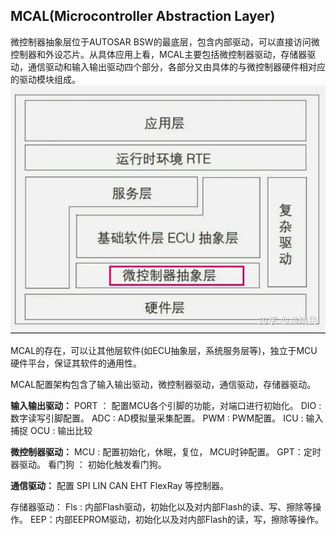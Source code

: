 
## MCAL(Microcontroller Abstraction Layer)
微控制器抽象层位于AUTOSAR BSW的最底层，包含内部驱动，可以直接访问微控制器和外设芯片。从具体应用上看，MCAL主要包括微控制器驱动，存储器驱动，通信驱动和输入输出驱动四个部分，各部分又由具体的与微控制器硬件相对应的驱动模块组成。
![autosar_arch](assert/autosar_arch.png)

MCAL的存在，可以让其他层软件(如ECU抽象层，系统服务层等)，独立于MCU硬件平台，保证其软件的通用性。

MCAL配置架构包含了输入输出驱动，微控制器驱动，通信驱动，存储器驱动。

**输入输出驱动：**
PORT ： 配置MCU各个引脚的功能，对端口进行初始化。
DIO : 数字读写引脚配置。
ADC : AD模拟量采集配置。
PWM : PWM配置。
ICU : 输入捕捉
OCU : 输出比较

**微控制器驱动：**
MCU : 配置初始化，休眠，复位， MCU时钟配置。
GPT：定时器驱动。
看门狗 ： 初始化触发看门狗。

**通信驱动：**
配置 SPI LIN CAN EHT FlexRay 等控制器。

存储器驱动：
Fls :  内部Flash驱动，初始化以及对内部Flash的读、写、擦除等操作。
EEP：内部EEPROM驱动，初始化以及对内部Flash的读，写，擦除等操作。